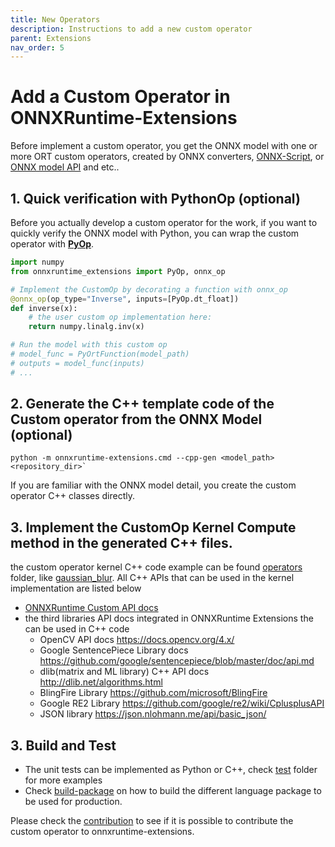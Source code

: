 ```yaml
---
title: New Operators
description: Instructions to add a new custom operator
parent: Extensions
nav_order: 5
---
```

# Add a Custom Operator in ONNXRuntime-Extensions

Before implement a custom operator, you get the ONNX model with one or more ORT custom operators, created by ONNX converters, [ONNX-Script](https://github.com/microsoft/onnx-script), or [ONNX model API](https://onnx.ai/onnx/api/helper.html) and etc..


## 1. Quick verification with PythonOp (optional)

Before you actually develop a custom operator for the work, if you want to quickly verify the ONNX model with Python, you can wrap the custom operator with **[PyOp](docs/pyop.md)**.

```python
import numpy
from onnxruntime_extensions import PyOp, onnx_op

# Implement the CustomOp by decorating a function with onnx_op
@onnx_op(op_type="Inverse", inputs=[PyOp.dt_float])
def inverse(x):
    # the user custom op implementation here:
    return numpy.linalg.inv(x)

# Run the model with this custom op
# model_func = PyOrtFunction(model_path)
# outputs = model_func(inputs)
# ...
```

## 2. Generate the C++ template code of the Custom operator from the ONNX Model (optional)
    python -m onnxruntime-extensions.cmd --cpp-gen <model_path> <repository_dir>`
If you are familiar with the ONNX model detail, you create the custom operator C++ classes directly.


## 3. Implement the CustomOp Kernel Compute method in the generated C++ files.
the custom operator kernel C++ code example can be found [operators](https://github.com/microsoft/onnxruntime-extensions/tree/main/operators) folder, like [gaussian_blur](https://github.com/microsoft/onnxruntime-extensions/blob/main/operators/cv2/imgproc/gaussian_blur.hpp). All C++ APIs that can be used in the kernel implementation are listed below

* [ONNXRuntime Custom API docs](https://onnxruntime.ai/docs/api/c/struct_ort_custom_op.html)
* the third libraries API docs integrated in ONNXRuntime Extensions the can be used in C++ code
    - OpenCV API docs https://docs.opencv.org/4.x/
    - Google SentencePiece Library docs https://github.com/google/sentencepiece/blob/master/doc/api.md
    - dlib(matrix and ML library) C++ API docs http://dlib.net/algorithms.html
    - BlingFire Library https://github.com/microsoft/BlingFire
    - Google RE2 Library https://github.com/google/re2/wiki/CplusplusAPI
    - JSON library https://json.nlohmann.me/api/basic_json/

## 3. Build and Test
- The unit tests can be implemented as Python or C++, check [test](https://github.com/microsoft/onnxruntime-extensions/tree/main/test) folder for more examples
- Check [build-package](./development.md) on how to build the different language package to be used for production.

Please check the [contribution](./index.md#contributing) to see if it is possible to contribute the custom operator to onnxruntime-extensions.